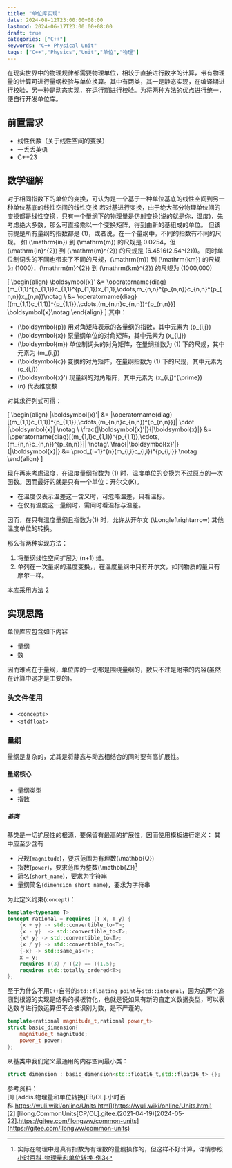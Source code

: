 ```yaml
---
title: "单位库实现"
date: 2024-08-12T23:00:00+08:00
lastmod: 2024-06-17T23:00:00+08:00
draft: true
categories: ["C++"]
keywords: "C++ Physical Unit"
tags: ["C++","Physics","Unit","单位","物理"]
---
```


在现实世界中的物理规律都需要物理单位，相较于直接进行数字的计算，带有物理量的计算可进行量纲校验与单位换算。其中有两类，其一是静态实现，在编译期进行校验，另一种是动态实现，在运行期进行校验。为将两种方法的优点进行统一，便自行开发单位库。

<!--more-->

## 前置需求

- 线性代数（关于线性空间的变换）
- 一丢丢英语
- C++23

## 数学理解

对于相同指数下的单位的变换，可认为是一个基于一种单位基底的线性空间到另一种单位基底的线性空间的线性变换
若对基进行变换，由于绝大部分物理单位间的变换都是线性变换，只有一个量纲下的物理量是仿射变换(说的就是你，温度)，先考虑绝大多数，那么可直接乘以一个变换矩阵，得到由新的基组成的单位。
但该前提是所有量纲的指数都是 \(1\)，或者说，在一个量纲中，不同的指数有不同的尺规。
如 \(\mathrm{in}\) 到 \(\mathrm{m}\) 的尺规是 0.0254，但 \(\mathrm{in}^{2}\) 到 \(\mathrm{m}^{2}\) 的尺规是 \(6.4516(2.54^{2})\)。
同时单位制词头的不同也带来了不同的尺规，\(\mathrm{m}\) 到 \(\mathrm{km}\) 的尺规为 \(1000\)，\(\mathrm{m}^{2}\) 到 \(\mathrm{km}^{2}\) 的尺规为 \(1000,000\)

\[
    \begin{align}
    \boldsymbol{x}' &= \operatorname{diag}(m_{1,1}^{p_{1,1}}c_{1,1}^{p_{1,1}}x_{1,1},\cdots,m_{n,n}^{p_{n,n}}c_{n,n}^{p_{n,n}}x_{n,n})\notag \\ 
    &= \operatorname{diag}[(m_{1,1}c_{1,1})^{p_{1,1}},\cdots,(m_{n,n}c_{n,n})^{p_{n,n}}] \boldsymbol{x}\notag
    \end{align}
\]
其中：

- \(\boldsymbol{p}\) 用对角矩阵表示的各量纲的指数，其中元素为 \(p_{i,j}\)
- \(\boldsymbol{x}\) 原量纲单位的对角矩阵，其中元素为 \(x_{i,j}\)
- \(\boldsymbol{m}\) 单位制词头的对角矩阵，在量纲指数为 \(1\) 下的尺规，其中元素为 \(m_{i,j}\)
- \(\boldsymbol{c}\) 变换的对角矩阵，在量纲指数为 \(1\) 下的尺规，其中元素为 \(c_{i,j}\)
- \(\boldsymbol{x}'\) 现量纲的对角矩阵，其中元素为 \(x_{i,j}^{\prime}\)
- \(n\) 代表维度数

对其求行列式可得：

\[
    \begin{align}
    |\boldsymbol{x}'| &= |\operatorname{diag}[(m_{1,1}c_{1,1})^{p_{1,1}},\cdots,(m_{n,n}c_{n,n})^{p_{n,n}}]| \cdot |\boldsymbol{x}| \notag \\
    \frac{|\boldsymbol{x}'|}{|\boldsymbol{x}|} &= |\operatorname{diag}[(m_{1,1}c_{1,1})^{p_{1,1}},\cdots,(m_{n,n}c_{n,n})^{p_{n,n}}]| \notag\\
    \frac{|\boldsymbol{x}'|}{|\boldsymbol{x}|} &= \prod_{i=1}^{n}(m_{i,i}c_{i,i})^{p_{i,i}} \notag
    \end{align}
\]

现在再来考虑温度，在温度量纲指数为 \(1\) 时，温度单位的变换为不过原点的一次函数。因而最好的就是只有一个单位：开尔文(K)。

- 在温度仅表示温差这一含义时，可忽略温差，只看温标。
- 在仅有温度这一量纲时，需同时看温标与温差。

因而，在只有温度量纲且指数为\(1\) 时，允许从开尔文 \(\Longleftrightarrow\) 其他温度单位的转换。

那么有两种实现方法：

1. 将量纲线性空间扩展为 \(n+1\) 维。
2. 单列在一次量纲的温度变换，，在温度量纲中只有开尔文，如同物质的量只有摩尔一样。

本库采用方法 2

## 实现思路

单位库应包含如下内容

- 量纲
- 数

因而难点在于量纲，单位库的一切都是围绕量纲的，数只不过是附带的内容(虽然在计算中这才是主要的)。

### 头文件使用

- `<concepts>`
- `<stdfloat>`

### 量纲

量纲是复杂的，尤其是将静态与动态相结合的同时要有高扩展性。

#### 量纲核心

- 量纲类型
- 指数

##### 基类

基类是一切扩展性的根源，要保留有最高的扩展性，因而使用模板进行定义：
其中应至少含有

- 尺规(`magnitude`)，要求范围为有理数\(\mathbb{Q}\)
- 指数(`power`)，要求范围为整数\(\mathbb{Z}\)[^1]
- 简名(`short_name`)，要求为字符串
- 量纲简名(`dimension_short_name`)，要求为字符串

[^1]:实际在物理中是真有指数为有理数的量纲操作的，但这样不好计算，详情参照 [小时百科-物理量和单位转换-例3](https://wuli.wiki/online/Units.html)

为此定义约束(`concept`)：

```C++
template<typename T>
concept rational = requires (T x, T y) {
    {x + y} -> std::convertible_to<T>;
    {x - y}  -> std::convertible_to<T>;
    {x* y} -> std::convertible_to<T>;
    {x / y} -> std::convertible_to<T>;
    {-x} -> std::same_as<T>;
    x = y;
    requires T(3) / T(2) == T(1.5);
    requires std::totally_ordered<T>;
};
```

至于为什么不用`C++`自带的`std::floating_point`与`std::integral`，因为这两个追溯到根源的实现是结构的模板特化，也就是说如果有新的自定义数据类型，可以表达数与进行数运算但不会被识别为数，是不严谨的。

```C++
template<rational magnitude_t,rational power_t>
struct basic_dimension{
    magnitude_t magnitude;
    power_t power;
};
```

从基类中我们定义最通用的内存空间最小类：

```C++
struct dimension : basic_dimension<std::float16_t,std::float16_t> {};
```

参考资料：  
[1] [addis.物理量和单位转换[EB/OL].小时百科.https://wuli.wiki/online/Units.html](https://wuli.wiki/online/Units.html)  
[2] [lilong.CommonUnits[CP/OL].gitee.(2021-04-19)[2024-05-22].https://gitee.com/llongww/common-units](https://gitee.com/llongww/common-units)

